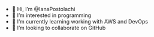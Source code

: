 - 👋 Hi, I’m @IanaPostolachi
- 👀 I’m interested in programming
- 🌱 I’m currently learning working with AWS and DevOps
- 💞️ I’m looking to collaborate on GitHub
